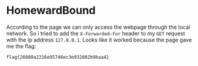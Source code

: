 # HomewardBound

According to the page we can only access the webpage through the local network. So i tried to add the `X-Forwarded-For` header to my `GET` request with the ip address `127.0.0.1`. Looks like it worked because the page gave me the flag:

```
flag{26080a2216e95746ec3e932002b9baa4}
```
